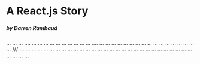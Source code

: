 # A React.js Story
##### by Darren Rambaud

...
...
...
....
...
...
...
...
...
...
...
...
...
...
....
...
...
...
...
...
...
...
...
...
...
...
...
...
...
...
...
...
///
...
...
...
...
...
...
...
...
...
...
...
...
...
...
...
...
...
...
...
...
...
...
...
...
...
...
...
...
...
...
...
...
...
